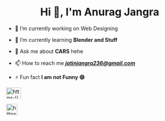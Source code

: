 
<h1 align="center">Hi 👋, I'm Anurag Jangra</h1>


- 🔭 I’m currently working on Web Designing

- 🌱 I’m currently learning **Blender and Stuff**

- 💬 Ask me about **CARS** hehe

- 📫 How to reach me ***jatinjangra236@gmail.com***

- ⚡ Fun fact **I am not Funny 😄**


<a href="https://www.linkedin.com/in/anurag-jangra/" target="blank"><img align="center" src="https://raw.githubusercontent.com/rahuldkjain/github-profile-readme-generator/master/src/images/icons/Social/linked-in-alt.svg" alt="https://www.linkedin.com/in/anurag-jangra/" height="30" width="40" /></a> <span>

<a href="https://www.instagram.com/anurage30.exe/" target="blank"><img align="center" src="[public/icons/instagram/instagram.svg](https://raw.githubusercontent.com/rahuldkjain/github-profile-readme-generator/master/src/images/icons/Social/instagram.svg)" alt="https://www.instagram.com/anurage30.exe/" height="30" width="30" /></a>

<!--
**anurag-jangra/anurag-jangra** is a ✨ _special_ ✨ repository because its `README.md` (this file) appears on your GitHub profile.

